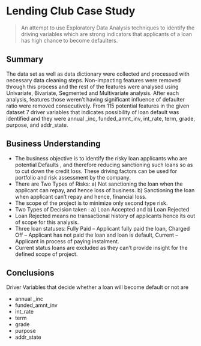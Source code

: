 # Lending Club Case Study
> An attempt to use Exploratory Data Analysis techniques to identify the driving variables which are strong indicators that applicants of a loan has high chance to become defaulters. 

## Summary
The data set as well as data dictionary were collected and processed with necessary data cleaning steps. Non-impacting features were removed through this process and the rest of the features were analysed using Univariate, Bivariate, Segmented and Multivariate analysis. After each analysis, features those weren’t having significant influence of defaulter ratio were removed consecutively. From 115 potential features in the given dataset 7 driver variables that indicates possibility of loan default was identified and they were annual _inc, funded_amnt_inv, int_rate, term, grade, purpose,  and addr_state.


<!-- You don't have to answer all the questions - just the ones relevant to your project. -->

<!-- You don't have to answer all the questions - just the ones relevant to your project. -->


## Business Understanding
- The business objective is to identify the risky loan applicants who are potential Defaults , and therefore  reducing sanctioning such loans so as to cut down the credit loss. These driving factors can be used for portfolio and risk assessment by the company.
- There are Two Types of Risks: 
a) Not sanctioning the loan when the applicant can repay, and hence loss of business.
b) Sanctioning the loan when applicant can’t repay and hence, financial loss.
- The scope of the project is to minimize only second type risk.
- Two Types of Decision taken : a) Loan Accepted and b) Loan Rejected
- Loan Rejected means no transactional history of applicants  hence its out of scope for this analysis.
- Three loan statuses: Fully Paid – Applicant fully paid the loan, Charged Off – Applicant has not paid the loan and loan is default, Current – Applicant in process of paying instalment.
- Current status loans are excluded as they can’t provide insight for the defined scope of project.

## Conclusions
Driver Variables that decide whether a loan will become default or not are
- annual _inc
- funded_amnt_inv
- int_rate
- term
- grade
- purpose
- addr_state

<!-- As the libraries versions keep on changing, it is recommended to mention the version of library used in this project -->





<!-- Optional -->
<!-- ## License -->
<!-- This project is open source and available under the [... License](). -->

<!-- You don't have to include all sections - just the one's relevant to your project -->

